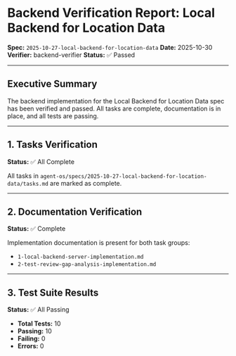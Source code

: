 # Backend Verification Report: Local Backend for Location Data

**Spec:** `2025-10-27-local-backend-for-location-data`
**Date:** 2025-10-30
**Verifier:** backend-verifier
**Status:** ✅ Passed

---

## Executive Summary

The backend implementation for the Local Backend for Location Data spec has been verified and passed. All tasks are complete, documentation is in place, and all tests are passing.

---

## 1. Tasks Verification

**Status:** ✅ All Complete

All tasks in `agent-os/specs/2025-10-27-local-backend-for-location-data/tasks.md` are marked as complete.

---

## 2. Documentation Verification

**Status:** ✅ Complete

Implementation documentation is present for both task groups:
- `1-local-backend-server-implementation.md`
- `2-test-review-gap-analysis-implementation.md`

---

## 3. Test Suite Results

**Status:** ✅ All Passing

- **Total Tests:** 10
- **Passing:** 10
- **Failing:** 0
- **Errors:** 0
